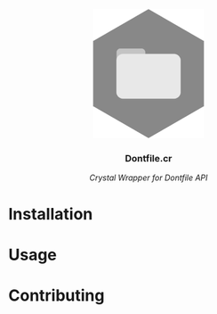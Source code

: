 <p align="center">
  <img src="assets/dontfile-shard.png" width="200">
  <h3 align="center">Dontfile.cr</h3>
  <p align="center"><i>Crystal Wrapper for Dontfile API</i></p>
</p>

# Installation
<!-- TODO -->

# Usage
<!-- TODO -->

# Contributing
<!-- TODO -->
